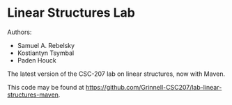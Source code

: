 # Linear Structures Lab

Authors:

* Samuel A. Rebelsky
* Kostiantyn Tsymbal
* Paden Houck

The latest version of the CSC-207 lab on linear structures, now with Maven.

This code may be found at <https://github.com/Grinnell-CSC207/lab-linear-structures-maven>.


